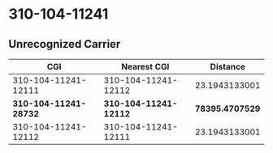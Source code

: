 # 310-104-11241
## Unrecognized Carrier


| CGI | Nearest CGI | Distance |
|-----|-------------|----------|
| 310-104-11241-12111 | 310-104-11241-12112 | 23.1943133001 |
| **310-104-11241-28732** | **310-104-11241-12112** | **78395.4707529** |
| 310-104-11241-12112 | 310-104-11241-12111 | 23.1943133001 |
